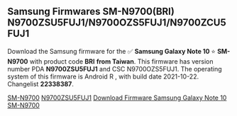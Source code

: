 <h2>Samsung Firmwares SM-N9700(BRI) N9700ZSU5FUJ1/N9700OZS5FUJ1/N9700ZCU5FUJ1</h2>
Download the Samsung firmware for the ✅ <strong>Samsung Galaxy Note 10 </strong> ⭐ <strong>SM-N9700</strong> with product code <strong>BRI</strong> <strong> from Taiwan</strong>. This firmware has version number PDA <strong>N9700ZSU5FUJ1</strong> and CSC N9700OZS5FUJ1. The operating system of this firmware is Android R , with build date 2021-10-22. Changelist <strong>22338387</strong>.


[SM-N9700](https://samfirm.shop/samsung/model/SM-N9700)
[N9700ZSU5FUJ1](https://samfirm.shop/samsung/pda/N9700ZSU5FUJ1)
[Download Firmware Samsung Galaxy Note 10 SM-N9700](https://samfirm.shop/samsung/firmware/467876)
